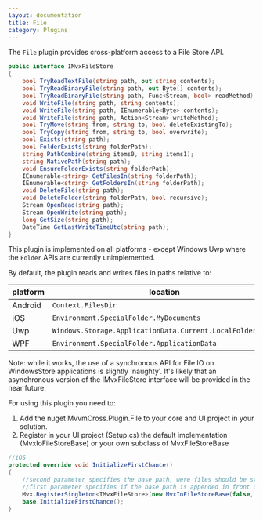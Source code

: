 ```yaml
---
layout: documentation
title: File
category: Plugins
---
```

The `File` plugin provides cross-platform access to a File Store API.

```c#
public interface IMvxFileStore
{
    bool TryReadTextFile(string path, out string contents);
    bool TryReadBinaryFile(string path, out Byte[] contents);
    bool TryReadBinaryFile(string path, Func<Stream, bool> readMethod);
    void WriteFile(string path, string contents);
    void WriteFile(string path, IEnumerable<Byte> contents);
    void WriteFile(string path, Action<Stream> writeMethod);
    bool TryMove(string from, string to, bool deleteExistingTo);
    bool TryCopy(string from, string to, bool overwrite);
    bool Exists(string path);
    bool FolderExists(string folderPath);
    string PathCombine(string items0, string items1);
    string NativePath(string path);
    void EnsureFolderExists(string folderPath);
    IEnumerable<string> GetFilesIn(string folderPath);
    IEnumerable<string> GetFoldersIn(string folderPath);
    void DeleteFile(string path);
    void DeleteFolder(string folderPath, bool recursive);
    Stream OpenRead(string path);
    Stream OpenWrite(string path);
    long GetSize(string path);
    DateTime GetLastWriteTimeUtc(string path);
}
```

This plugin is implemented on all platforms - except Windows Uwp where the `Folder` APIs are currently unimplemented.

By default, the plugin reads and writes files in paths relative to:

platform     | location
-------------|---------
Android      | `Context.FilesDir`
iOS          | `Environment.SpecialFolder.MyDocuments`
Uwp | `Windows.Storage.ApplicationData.Current.LocalFolder.Path`
WPF          | `Environment.SpecialFolder.ApplicationData`

Note: while it works, the use of a synchronous API for File IO on WindowsStore applications is slightly 'naughty'. It's likely that an asynchronous version of the IMvxFileStore interface will be provided in the near future.

For using this plugin you need to:
1. Add the nuget MvvmCross.Plugin.File to your core and UI project in your solution.
2. Register in your UI project (Setup.cs) the default implementation (MvxIoFileStoreBase) or your own subclass of MvxFileStoreBase
```c#
//iOS
protected override void InitializeFirstChance()
{
    //second parameter specifies the base path, were files should be stored
    //first parameter specifies if the base path is appended in front of any path you will recieve from the wplugin.
    Mvx.RegisterSingleton<IMvxFileStore>(new MvxIoFileStoreBase(false, Environment.GetFolderPath(Environment.SpecialFolder.MyDocuments)));
    base.InitializeFirstChance();
}
```
